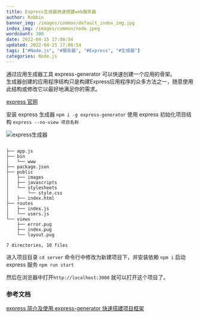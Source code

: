 ```yaml
---
title: Express生成器快速搭建web服务器
author: Robbin
banner_img: /images/common/default_index_img.jpg
index_img: /images/common/node.jpeg
wordcount: 300
date: 2022-04-15 17:08:54
updated: 2022-04-15 17:08:54
tags: ["#Node.js", "#服务器", "#Express", "#生成器"]
categories: Node.js
---
```


<p class="note note-success"> 通过应用生成器工具 express-generator 可以快速创建一个应用的骨架。<br/>生成器创建的应用程序结构只是构建Express应用程序的众多方法之一，随意使用此结构或修改它以最好地满足你的需求。
</p>
<!-- more -->

[express 官网](https://www.expressjs.com.cn/starter/generator.html)

安装 express 生成器
`npm i -g express-generator`
使用 express 初始化项目结构
`express --no-view 项目名称`

![express生成器](./images/1650014324.jpg)

```

├── app.js
├── bin
│   └── www
├── package.json
├── public
│   ├── images
│   ├── javascripts
│   └── stylesheets
│       └── style.css
│   ├── index.html
├── routes
│   ├── index.js
│   └── users.js
└── views
    ├── error.pug
    ├── index.pug
    └── layout.pug

7 directories, 10 files

```

进入项目目录
`cd server`
命令行中修改为新建项目下，并安装依赖
`npm i`
启动 express 服务
`npm run start`

然后在浏览器中打开`http://localhost:3000` 就可以打开这个项目了。

### 参考文档

[express 简介及使用 express-generator 快速搭建项目框架](https://blog.csdn.net/Charissa2017/article/details/105034452)
